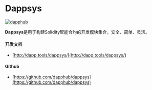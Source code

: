 # Dappsys

[![dapphub](https://ethereum.consensys.net/hs-fs/hubfs/dapphub.png?width=200&name=dapphub.png)](http://bit.ly/dappsys-portal)

**Dappsys**是用于构建Solidity智能合约的开发模块集合，安全、简单、灵活。



#### 开发文档

* [http://dapp.tools/dappsys/](http://dapp.tools/dappsys/)

#### Github

* [https://github.com/dapphub/dappsys](https://github.com/dapphub/dappsys)



